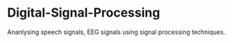# Digital-Signal-Processing
Ananlysing speech signals, EEG signals using signal processing techniques.

